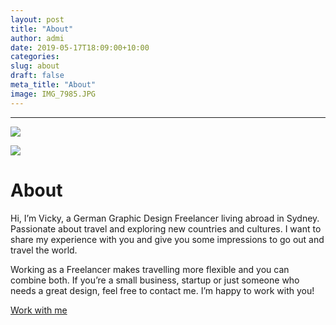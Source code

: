 ```yaml
---
layout: post
title: "About"
author: admi
date: 2019-05-17T18:09:00+10:00
categories: 
slug: about
draft: false
meta_title: "About"
image: IMG_7985.JPG
---
```


* * *

![](https://static1.squarespace.com/static/5ade74bc89c1722c3aecc11f/5c37d0300ebbe854ac152445/5c37d0312b6a287d797f1058/1547161737829/DSC_9945.JPG?format=original)

![](https://static1.squarespace.com/static/5ade74bc89c1722c3aecc11f/5c37d0300ebbe854ac152445/5c37d031aa4a99d3d72885f0/1547161701285/IMG_7985.JPG?format=original)

# About

Hi, I’m Vicky, a German Graphic Design Freelancer living abroad in Sydney. Passionate about travel and exploring new countries and cultures. I want to share my experience with you and give you some impressions to go out and travel the world.

Working as a Freelancer makes travelling more flexible and you can combine both. If you’re a small business, startup or just someone who needs a great design, feel free to contact me. I’m happy to work with you!

[Work with me](/services)